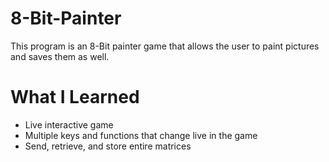# 8-Bit-Painter
This program is an 8-Bit painter game that allows the user to paint pictures and saves them as well. 

# What I Learned
- Live interactive game 
- Multiple keys and functions that change live in the game
- Send, retrieve, and store entire matrices
